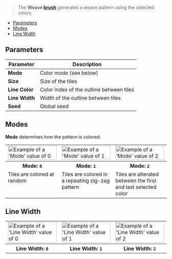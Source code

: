 > The **Weave [brush](Brush-Shaders)** generates a weave pattern using the selected colors.

<!-- TOC -->
- [Parameters](#parameters)
- [Modes](#modes)
- [Line Width](#line-width)

## Parameters

Parameter | Description
--------- | -----------
**Mode** | Color mode (see below)
**Size** | Size of the tiles
**Line Color** | Color index of the outline between tiles
**Line Width** | Width of the outline between tiles
**Seed** | Global seed

## Modes

**Mode** determines how the pattern is colored:

<!-- SAMPLE weave_modes 3 -->
<table>
	<tr>
		<td width="33.33%"><img width="100%" src="https://s3.amazonaws.com/misc.lachlanmcdonald.com/magicavoxel-shaders/0.11.0/weave_mode_0.png" alt="Example of a 'Mode' value of 0"></td>
		<td width="33.33%"><img width="100%" src="https://s3.amazonaws.com/misc.lachlanmcdonald.com/magicavoxel-shaders/0.11.0/weave_mode_1.png" alt="Example of a 'Mode' value of 1"></td>
		<td width="33.33%"><img width="100%" src="https://s3.amazonaws.com/misc.lachlanmcdonald.com/magicavoxel-shaders/0.11.0/weave_mode_2.png" alt="Example of a 'Mode' value of 2"></td>
	</tr>
	<tr>
		<th>Mode: <code>0</code></th>
		<th>Mode: <code>1</code></th>
		<th>Mode: <code>2</code></th>
	</tr>
	<tr>
		<td valign="top">Tiles are colored at random</td>
		<td valign="top">Tiles are colored in a repeating zig-zag pattern</td>
		<td valign="top">Tiles are alterated between the first and last selected color</td>
	</tr>
</table>
<!-- END -->

## Line Width

<!-- SAMPLE weave_line_widths 3 -->
<table>
	<tr>
		<td width="33.33%"><img width="100%" src="https://s3.amazonaws.com/misc.lachlanmcdonald.com/magicavoxel-shaders/0.11.0/weave_line_width_0.png" alt="Example of a 'Line Width' value of 0"></td>
		<td width="33.33%"><img width="100%" src="https://s3.amazonaws.com/misc.lachlanmcdonald.com/magicavoxel-shaders/0.11.0/weave_line_width_1.png" alt="Example of a 'Line Width' value of 1"></td>
		<td width="33.33%"><img width="100%" src="https://s3.amazonaws.com/misc.lachlanmcdonald.com/magicavoxel-shaders/0.11.0/weave_line_width_2.png" alt="Example of a 'Line Width' value of 2"></td>
	</tr>
	<tr>
		<th>Line Width: <code>0</code></th>
		<th>Line Width: <code>1</code></th>
		<th>Line Width: <code>2</code></th>
	</tr>
</table>
<!-- END -->
